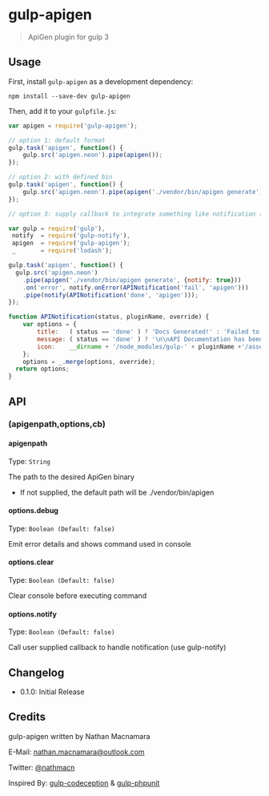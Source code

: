 # gulp-apigen
> ApiGen plugin for gulp 3

## Usage

First, install `gulp-apigen` as a development dependency:

```shell
npm install --save-dev gulp-apigen
```

Then, add it to your `gulpfile.js`:

```javascript
var apigen = require('gulp-apigen');

// option 1: default format
gulp.task('apigen', function() {
	gulp.src('apigen.neon').pipe(apigen());
});

// option 2: with defined bin
gulp.task('apigen', function() {
	gulp.src('apigen.neon').pipe(apigen('./vendor/bin/apigen generate'));
});

// option 3: supply callback to integrate something like notification (using gulp-notify)

var gulp = require('gulp'),
 notify  = require('gulp-notify'),
 apigen  = require('gulp-apigen');
 _       = require('lodash');

gulp.task('apigen', function() {
  gulp.src('apigen.neon')
    .pipe(apigen('./vendor/bin/apigen generate', {notify: true}))
    .on('error', notify.onError(APINotification('fail', 'apigen')))
    .pipe(notify(APINotification('done', 'apigen')));
});

function APINotification(status, pluginName, override) {
	var options = {
		title:   ( status == 'done' ) ? 'Docs Generated!' : 'Failed to Generate Docs!',
		message: ( status == 'done' ) ? '\n\nAPI Documentation has been generated!\n\n' : '\n\nDocumentation has failed to generate...\n\n',
		icon:    __dirname + '/node_modules/gulp-' + pluginName +'/assets/test-' + status + '.png'
	};
	options = _.merge(options, override);
  return options;
}
```

## API

### (apigenpath,options,cb)

#### apigenpath

Type: `String`

The path to the desired ApiGen binary
- If not supplied, the default path will be ./vendor/bin/apigen

#### options.debug
Type: `Boolean (Default: false)`

Emit error details and shows command used in console

#### options.clear
Type: `Boolean (Default: false)`

Clear console before executing command

#### options.notify
Type: `Boolean (Default: false)`

Call user supplied callback to handle notification (use gulp-notify)

## Changelog

- 0.1.0: Initial Release

## Credits

gulp-apigen written by Nathan Macnamara

E-Mail: [nathan.macnamara@outlook.com](mailto:nathan.macnamara@outlook.com)

Twitter: [@nathmacn](http://twitter.com/nathmacn)


Inspired By: [gulp-codeception](https://github.com/mikeerickson/gulp-codeception) & [gulp-phpunit](https://github.com/mikeerickson/gulp-phpunit)